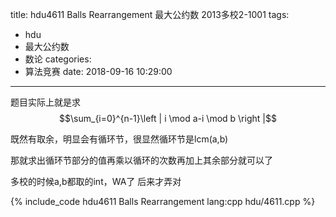 title: hdu4611 Balls Rearrangement 最大公约数 2013多校2-1001
tags:
  - hdu
  - 最大公约数
  - 数论
categories:
  - 算法竞赛
date: 2018-09-16 10:29:00
---

题目实际上就是求$$\sum_{i=0}^{n-1}\left | i \mod a-i \mod b \right |$$

既然有取余，明显会有循环节，很显然循环节是lcm(a,b)

那就求出循环节部分的值再乘以循环的次数再加上其余部分就可以了

多校的时候a,b都取的int，WA了  后来才弄对

{% include_code hdu4611 Balls Rearrangement lang:cpp hdu/4611.cpp %}